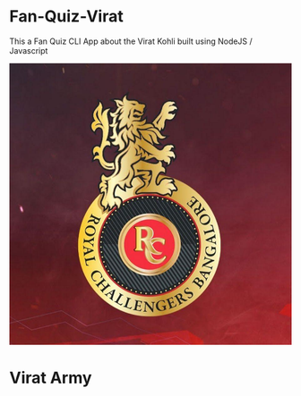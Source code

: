 # Fan-Quiz-Virat


This a Fan Quiz CLI App about the Virat Kohli built using NodeJS / Javascript

![](rcb.png)

# Virat Army 

